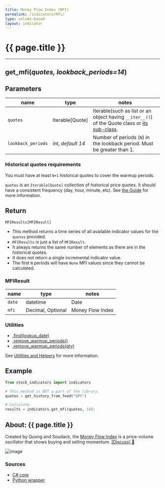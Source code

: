 ```yaml
---
title: Money Flow Index (MFI)
permalink: /indicators/Mfi/
type: volume-based
layout: indicator
---
```


# {{ page.title }}
<hr>

## **get_mfi**(*quotes, lookback_periods=14*)

## Parameters

| name | type | notes
| -- |-- |--
| `quotes` | Iterable[Quote] | Iterable(such as list or an object having `__iter__()`) of the Quote class or [its sub-class]({{site.baseurl}}/guide/#using-custom-quote-classes).
| `lookback_periods` | int, *default 14* | Number of periods (`N`) in the lookback period.  Must be greater than 1.

### Historical quotes requirements

You must have at least `N+1` historical quotes to cover the warmup periods.

`quotes` is an `Iterable[Quote]` collection of historical price quotes.  It should have a consistent frequency (day, hour, minute, etc).  See [the Guide]({{site.baseurl}}/guide/#historical-quotes) for more information.

## Return

```python
MFIResults[MFIResult]
```

- This method returns a time series of all available indicator values for the `quotes` provided.
- `MFIResults` is just a list of `MFIResult`.
- It always returns the same number of elements as there are in the historical quotes.
- It does not return a single incremental indicator value.
- The first `N` periods will have `None` MFI values since they cannot be calculated.

### MFIResult

| name | type | notes
| -- |-- |--
| `date` | datetime | Date
| `mfi` | Decimal, Optional | Money Flow Index

### Utilities

- [.find(lookup_date)]({{site.baseurl}}/utilities#find-indicator-result-by-date)
- [.remove_warmup_periods()]({{site.baseurl}}/utilities#remove-warmup-periods)
- [.remove_warmup_periods(qty)]({{site.baseurl}}/utilities#remove-warmup-periods)

See [Utilities and Helpers]({{site.baseurl}}/utilities#utilities-for-indicator-results) for more information.

## Example

```python
from stock_indicators import indicators

# This method is NOT a part of the library.
quotes = get_history_from_feed("SPY")

# Calculate
results = indicators.get_mfi(quotes, 14);
```

## About: {{ page.title }}

Created by Quong and Soudack, the [Money Flow Index](https://en.wikipedia.org/wiki/Money_flow_index) is a price-volume oscillator that shows buying and selling momentum.
[[Discuss] :speech_balloon:]({{site.github.base_repository_url}}/discussions/247 "Community discussion about this indicator")

![image]({{site.charturl}}/Mfi.png)

### Sources

- [C# core]({{site.base_sourceurl}}/m-r/Mfi/Mfi.cs)
- [Python wrapper]({{site.sourceurl}}/mfi.py)
